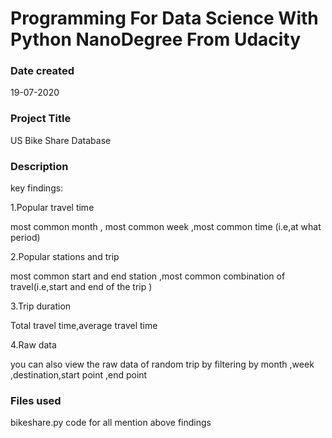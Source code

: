 # Programming For Data Science With Python NanoDegree From Udacity

### Date created
19-07-2020

### Project Title
US Bike Share Database

### Description
key findings:

1.Popular travel time

most common month , most common week ,most common time (i.e,at what period)

2.Popular stations and trip

most common start and end station ,most common combination of travel(i.e,start and end of the trip )

3.Trip duration

Total travel time,average travel time

4.Raw data

you can also view the raw data of random trip by filtering by month ,week ,destination,start point ,end point

### Files used
bikeshare.py code for all mention above findings



